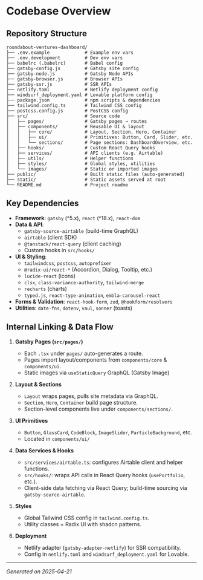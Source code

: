 # Codebase Overview

## Repository Structure

```
roundabout-ventures-dashboard/
├── .env.example             # Example env vars
├── .env.development         # Dev env vars
├── babelrc (.babelrc)       # Babel config
├── gatsby-config.js         # Gatsby site config
├── gatsby-node.js           # Gatsby Node APIs
├── gatsby-browser.js        # Browser APIs
├── gatsby-ssr.js            # SSR APIs
├── netlify.toml             # Netlify deployment config
├── windsurf_deployment.yaml # Lovable platform config
├── package.json             # npm scripts & dependencies
├── tailwind.config.ts       # Tailwind CSS config
├── postcss.config.js        # PostCSS config
├── src/                     # Source code
│   ├── pages/               # Gatsby pages → routes
│   ├── components/          # Reusable UI & layout
│   │   ├── core/            # Layout, Section, Hero, Container
│   │   ├── ui/              # Primitives: Button, Card, Slider, etc.
│   │   └── sections/        # Page sections: DashboardOverview, etc.
│   ├── hooks/               # Custom React Query hooks
│   ├── services/            # API clients (e.g. Airtable)
│   ├── utils/               # Helper functions
│   ├── styles/              # Global styles, utilities
│   └── images/              # Static or imported images
├── public/                  # Built static files (auto-generated)
├── static/                  # Static assets served at root
└── README.md                # Project readme
```

## Key Dependencies

- **Framework**: `gatsby` (^5.x), `react` (^18.x), `react-dom`
- **Data & API**:
  - `gatsby-source-airtable` (build-time GraphQL)
  - `airtable` (client SDK)
  - `@tanstack/react-query` (client caching)
  - Custom hooks in `src/hooks/`
- **UI & Styling**:
  - `tailwindcss`, `postcss`, `autoprefixer`
  - `@radix-ui/react-*` (Accordion, Dialog, Tooltip, etc.)
  - `lucide-react` (icons)
  - `clsx`, `class-variance-authority`, `tailwind-merge`
  - `recharts` (charts)
  - `typed.js`, `react-type-animation`, `embla-carousel-react`
- **Forms & Validation**: `react-hook-form`, `zod`, `@hookform/resolvers`
- **Utilities**: `date-fns`, `dotenv`, `vaul`, `sonner` (toasts)

## Internal Linking & Data Flow

1. **Gatsby Pages (`src/pages/`)**
   - Each `.tsx` under `pages/` auto-generates a route.
   - Pages import layout/components from `components/core` & `components/ui`.
   - Static images via `useStaticQuery` GraphQL (Gatsby Image)

2. **Layout & Sections**
   - `Layout` wraps pages, pulls site metadata via GraphQL.
   - `Section`, `Hero`, `Container` build page structure.
   - Section-level components live under `components/sections/`.

3. **UI Primitives**
   - `Button`, `GlassCard`, `CodeBlock`, `ImageSlider`, `ParticleBackground`, etc.
   - Located in `components/ui/`

4. **Data Services & Hooks**
   - `src/services/airtable.ts`: configures Airtable client and helper functions.
   - `src/hooks/`: wraps API calls in React Query hooks (`usePortfolio`, etc.).
   - Client-side data fetching via React Query; build-time sourcing via `gatsby-source-airtable`.

5. **Styles**
   - Global Tailwind CSS config in `tailwind.config.ts`.
   - Utility classes + Radix UI with shadcn patterns.

6. **Deployment**
   - Netlify adapter (`gatsby-adapter-netlify`) for SSR compatibility.
   - Config in `netlify.toml` and `windsurf_deployment.yaml` for Lovable.

---
*Generated on 2025-04-21*
